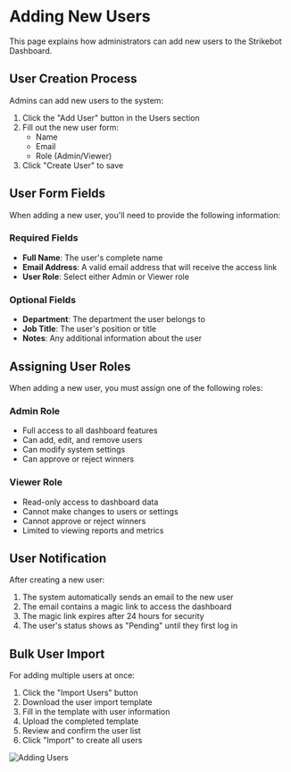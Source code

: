 # Adding New Users

This page explains how administrators can add new users to the Strikebot Dashboard.

## User Creation Process

Admins can add new users to the system:

1. Click the "Add User" button in the Users section
2. Fill out the new user form:
   - Name
   - Email
   - Role (Admin/Viewer)
3. Click "Create User" to save

## User Form Fields

When adding a new user, you'll need to provide the following information:

### Required Fields
- **Full Name**: The user's complete name
- **Email Address**: A valid email address that will receive the access link
- **User Role**: Select either Admin or Viewer role

### Optional Fields
- **Department**: The department the user belongs to
- **Job Title**: The user's position or title
- **Notes**: Any additional information about the user

## Assigning User Roles

When adding a new user, you must assign one of the following roles:

### Admin Role
- Full access to all dashboard features
- Can add, edit, and remove users
- Can modify system settings
- Can approve or reject winners

### Viewer Role
- Read-only access to dashboard data
- Cannot make changes to users or settings
- Cannot approve or reject winners
- Limited to viewing reports and metrics

## User Notification

After creating a new user:

1. The system automatically sends an email to the new user
2. The email contains a magic link to access the dashboard
3. The magic link expires after 24 hours for security
4. The user's status shows as "Pending" until they first log in

## Bulk User Import

For adding multiple users at once:

1. Click the "Import Users" button
2. Download the user import template
3. Fill in the template with user information
4. Upload the completed template
5. Review and confirm the user list
6. Click "Import" to create all users

![Adding Users](../assets/images/adding-users.png)
